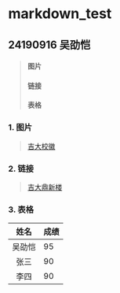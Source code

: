 # markdown_test
## 24190916 吴劭恺
> #### 图片
> #### 链接
> #### 表格

### 1. 图片
> [吉大校徽]([https://img0.baidu.com/it/u=4196542724,1829268828&fm=253&fmt=auto&app=120&f=JPEG?w=916&h=500](https://img0.baidu.com/it/u=2148178488,1636026253&fm=253&fmt=auto&app=138&f=JPEG?w=208&h=208))
### 2. 链接
> [吉大鼎新楼](https://img0.baidu.com/it/u=4196542724,1829268828&fm=253&fmt=auto&app=120&f=JPEG?w=916&h=500)
### 3. 表格
|姓名                             |成绩                                |
|:------------------------------------:|------------------------------------|
|吴劭恺                            |95|
|张三                             |90|
|李四                             |90|
